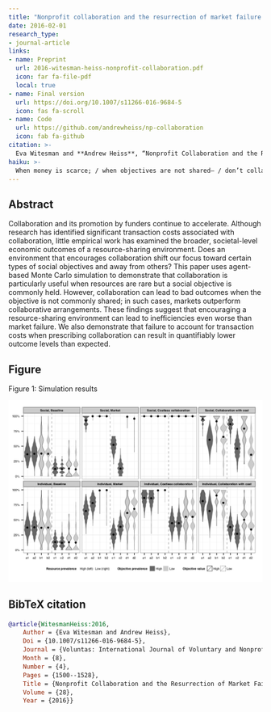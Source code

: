 ```yaml
---
title: "Nonprofit collaboration and the resurrection of market failure: How a resource sharing environment can suppress social objectives"
date: 2016-02-01
research_type: 
- journal-article
links:
- name: Preprint
  url: 2016-witesman-heiss-nonprofit-collaboration.pdf
  icon: far fa-file-pdf
  local: true
- name: Final version
  url: https://doi.org/10.1007/s11266-016-9684-5
  icon: fas fa-scroll
- name: Code
  url: https://github.com/andrewheiss/np-collaboration
  icon: fab fa-github
citation: >-
  Eva Witesman and **Andrew Heiss**, “Nonprofit Collaboration and the Resurrection of Market Failure: How a Resource-Sharing Environment Can Suppress Social Objectives,” *Voluntas: International Journal of Voluntary and Nonprofit Organizations* 28, no. 4 (August 2017): 1500–1528, doi: [`10.1007/s11266-016-9684-5`](http://doi.org/10.1007/s11266-016-9684-5).
haiku: >-
  When money is scarce; / when objectives are not shared— / don’t collaborate.
---
```


## Abstract

Collaboration and its promotion by funders continue to accelerate. Although research has identified significant transaction costs associated with collaboration, little empirical work has examined the broader, societal-level economic outcomes of a resource-sharing environment. Does an environment that encourages collaboration shift our focus toward certain types of social objectives and away from others? This paper uses agent-based Monte Carlo simulation to demonstrate that collaboration is particularly useful when resources are rare but a social objective is commonly held. However, collaboration can lead to bad outcomes when the objective is not commonly shared; in such cases, markets outperform collaborative arrangements. These findings suggest that encouraging a resource-sharing environment can lead to inefficiencies even worse than market failure. We also demonstrate that failure to account for transaction costs when prescribing collaboration can result in quantifiably lower outcome levels than expected.


## Figure

Figure 1: Simulation results

![Figure 1: Simulation results](voluntas-16_fig1.png)


## BibTeX citation

```bibtex
@article{WitesmanHeiss:2016,
    Author = {Eva Witesman and Andrew Heiss},
    Doi = {10.1007/s11266-016-9684-5},
    Journal = {Voluntas: International Journal of Voluntary and Nonprofit Organizations},
    Month = {8},
    Number = {4},
    Pages = {1500--1528},
    Title = {Nonprofit Collaboration and the Resurrection of Market Failure: How a Resource-Sharing Environment Can Suppress Social Objectives},
    Volume = {28},
    Year = {2016}}
```
